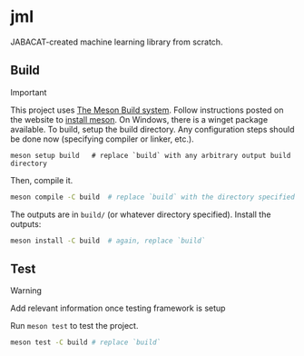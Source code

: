 # jml
JABACAT-created machine learning library from scratch.

## Build
> [!IMPORTANT]
> This project uses [The Meson Build system](https://mesonbuild.com/index.html). Follow instructions posted on the website to [install meson](https://mesonbuild.com/SimpleStart.html). On Windows, there is a winget package available.
To build, setup the build directory. Any configuration steps should be done now (specifying compiler or linker, etc.).
```
meson setup build   # replace `build` with any arbitrary output build directory
```
Then, compile it.
```bash
meson compile -C build  # replace `build` with the directory specified in the previous step
```
The outputs are in `build/` (or whatever directory specified). Install the outputs:
```bash
meson install -C build  # again, replace `build`
```

## Test
> [!WARNING]
> Add relevant information once testing framework is setup

Run `meson test` to test the project.
```bash
meson test -C build # replace `build`
```

